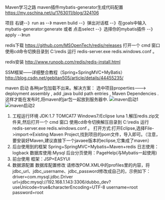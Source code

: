 Maven学习之路
maven插件mybatis-generator生成代码配置
https://my.oschina.net/u/1763011/blog/324106

项目 右键--》run as --》 maven bulid --》弹出对话框 --》在goals中输入mybatis-generator:generate 或者 点击select --》选择你的mybatis插件 --》apply --》run

redis下载
https://github.com/MSOpenTech/redis/releases
打开一个 cmd 窗口 使用cd命令切换目录到 C:\redis 运行 redis-server.exe redis.windows.conf 。


redis安装
http://www.runoob.com/redis/redis-install.html

SSM框架——详细整合教程（Spring+SpringMVC+MyBatis）
http://blog.csdn.net/gebitan505/article/details/44455235/

maven 启动 各种jar包加载不出来。解决方案：
选中项目properties---> deployment assembly , add ,java build path entries , Maven Dependencies . 
这样才能在发布时,将maven的jar包一起放到服务器中.
![maven启动1](http://wx4.sinaimg.cn/mw690/0063lLoQgy1fdmch1t39yj31hc0w6thf.jpg)
![maven启动2](http://wx3.sinaimg.cn/mw690/0063lLoQgy1fdmch2vh22j31hc0wgtib.jpg)

 
1. 工程运行环境
JDK:1.7
TOMCAT7
Windows7/Eclipse luna
1.解压redis.zip文件夹,然后打开一个 cmd 窗口 使用cd命令切换解压目录到 C:\redis 运行 redis-server.exe redis.windows.conf 。
打开方式:打开Eclipse,选择File->import->Existing Maven Project,找到项目的pom文件，导入即可。（注意，要安装好Maven,建议直接下一个javaee版本的eclipse,它集成了maven）
2. 后台使用到的框架
Spring+SpringMVC+Mybatis+Maven+redis
日志使用：logback
数据库使用:Mysql
后台分页使用：PageHelp(与Mybatis一起使用)
3. 前台使用
框架：JSP+EASYUI
4. 数据源配置
数据库配置修改
请修改POM.XML中的profiles里的内容，将jdbc_url、jdbc_username、jdbc_password修改成自己的，示例如下：
driver=com.mysql.jdbc.Driver
url=jdbc:mysql://192.168.1.143:3306/dubbo_dev?useUnicode=true&amp;characterEncoding=UTF-8
username=root
password=root

